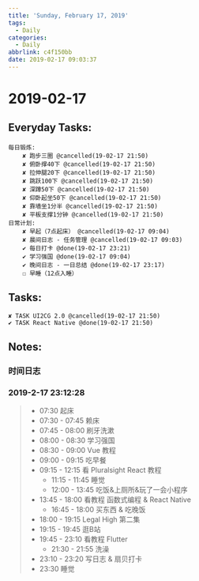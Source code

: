 ```yaml
---
title: 'Sunday, February 17, 2019'
tags:
  - Daily
categories:
  - Daily
abbrlink: c4f150bb
date: 2019-02-17 09:03:37
---
```


#  2019-02-17

<!-- more -->

## Everyday Tasks:
    每日锻炼:
        ✘ 跑步三圈 @cancelled(19-02-17 21:50)
        ✘ 俯卧撑40下 @cancelled(19-02-17 21:50)
        ✘ 拉伸腿20下 @cancelled(19-02-17 21:50)
        ✘ 跳跃100下 @cancelled(19-02-17 21:50)
        ✘ 深蹲50下 @cancelled(19-02-17 21:50)
        ✘ 仰卧起坐50下 @cancelled(19-02-17 21:50)
        ✘ 靠墙坐1分半 @cancelled(19-02-17 21:50)
        ✘ 平板支撑1分钟 @cancelled(19-02-17 21:50)
    日常计划:
        ✘ 早起（7点起床） @cancelled(19-02-17 09:04)
        ✘ 晨间日志 - 任务管理 @cancelled(19-02-17 09:03)
        ✔ 每日打卡 @done(19-02-17 23:21)
        ✔ 学习强国 @done(19-02-17 09:04)
        ✔ 晚间日志 - 一日总结 @done(19-02-17 23:17)
        ☐ 早睡（12点入睡）

## Tasks:
    ✘ TASK UI2CG 2.0 @cancelled(19-02-17 21:50)
    ✔ TASK React Native @done(19-02-17 21:50)

## Notes:

### 时间日志
### 2019-2-17 23:12:28
> - 07:30 起床
> - 07:30 - 07:45 赖床
> - 07:45 - 08:00 刷牙洗漱
> - 08:00 - 08:30 学习强国
> - 08:30 - 09:00 Vue 教程
> - 09:00 - 09:15 吃早餐
> - 09:15 - 12:15 看 Pluralsight React 教程
>   - 11:15 - 11:45 睡觉
>   - 12:00 - 13:45 吃饭&上厕所&玩了一会小程序
> - 13:45 - 18:00 看教程 函数式编程 & React Native
>   - 16:45 - 18:00 买东西 & 吃晚饭
> - 18:00 - 19:15 Legal High 第二集
> - 19:15 - 19:45 逛B站
> - 19:45 - 23:10 看教程 Flutter 
>   - 21:30 - 21:55 洗澡
> - 23:10 - 23:20 写日志 & 扇贝打卡
> - 23:30 睡觉
